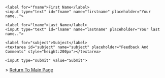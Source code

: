 <div class="container">
  <form action="action_page.php">

    <label for="fname">First Name</label>
    <input type="text" id="fname" name="firstname" placeholder="Your name..">

    <label for="lname">Last Name</label>
    <input type="text" id="lname" name="lastname" placeholder="Your last name..">

    <label for="subject">Subject</label>
    <textarea id="subject" name="subject" placeholder="Feedback And Comments" style="height:200px"></textarea>

    <input type="submit" value="Submit">

  </form>
</div>
>  <a href="https://theresiap.github.io/Personal-Project/">Return To Main Page</a>
